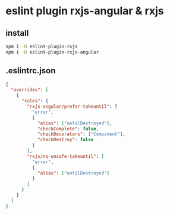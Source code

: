 # eslint plugin rxjs-angular & rxjs

## install

```sh
npm i -D eslint-plugin-rxjs
npm i -D eslint-plugin-rxjs-angular
```

## .eslintrc.json

```json
{
  "overrides": [
    {
      "rules": {
        "rxjs-angular/prefer-takeuntil": [
          "error",
          {
            "alias": ["untilDestroyed"],
            "checkComplete": false,
            "checkDecorators": ["Component"],
            "checkDestroy": false
          }
        ],
        "rxjs/no-unsafe-takeuntil": [
          "error",
          {
            "alias": ["untilDestroyed"]
          }
        ]
      }
    }
  ]
}
```
